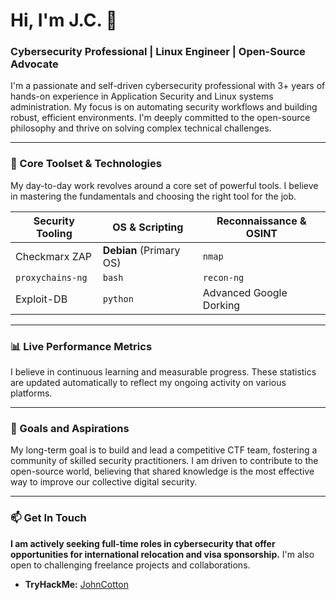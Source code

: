 # Hi, I'm J.C. 👋

### Cybersecurity Professional | Linux Engineer | Open-Source Advocate

I'm a passionate and self-driven cybersecurity professional with 3+ years of hands-on experience in Application Security and Linux systems administration. My focus is on automating security workflows and building robust, efficient environments. I'm deeply committed to the open-source philosophy and thrive on solving complex technical challenges.

---

### 🔧 Core Toolset & Technologies

My day-to-day work revolves around a core set of powerful tools. I believe in mastering the fundamentals and choosing the right tool for the job.

| Security Tooling             | OS & Scripting          | Reconnaissance & OSINT                     |
| ---------------------------- | ----------------------- | ------------------------------------------ |
| Checkmarx ZAP                | **Debian** (Primary OS) | `nmap`                                     |
| `proxychains-ng`               | `bash`                  | `recon-ng`                                 |
| Exploit-DB                   | `python`                | Advanced Google Dorking                    |

---

### 📊 Live Performance Metrics

I believe in continuous learning and measurable progress. These statistics are updated automatically to reflect my ongoing activity on various platforms.

---

### 🚀 Goals and Aspirations

My long-term goal is to build and lead a competitive CTF team, fostering a community of skilled security practitioners. I am driven to contribute to the open-source world, believing that shared knowledge is the most effective way to improve our collective digital security.

---

### 📫 Get In Touch

**I am actively seeking full-time roles in cybersecurity that offer opportunities for international relocation and visa sponsorship.** I'm also open to challenging freelance projects and collaborations.

* **TryHackMe:** [JohnCotton](https://tryhackme.com/p/JohnCotton)
